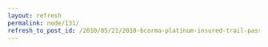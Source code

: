 ```yaml
---
layout: refresh
permalink: node/131/
refresh_to_post_id: /2010/05/21/2010-bcorma-platinum-insured-trail-pass-with-1-million-liability-insurance-is-now-available
---
```

